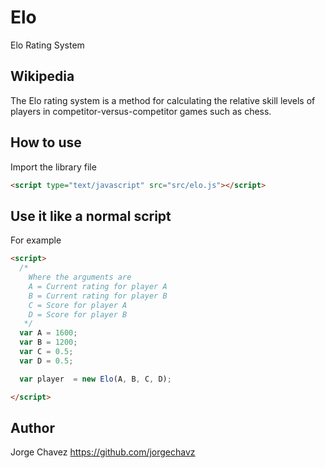 # Elo
Elo Rating System

## Wikipedia

The Elo rating system is a method for calculating the relative skill levels of players in competitor-versus-competitor games such as chess.


## How to use
Import the library file
```html
<script type="text/javascript" src="src/elo.js"></script>
```

## Use it like a normal script
For example
```html
<script>
  /*
    Where the arguments are
    A = Current rating for player A
    B = Current rating for player B
    C = Score for player A
    D = Score for player B
   */
  var A = 1600;
  var B = 1200;
  var C = 0.5;
  var D = 0.5;

  var player  = new Elo(A, B, C, D);

</script>
```


## Author

Jorge Chavez https://github.com/jorgechavz
